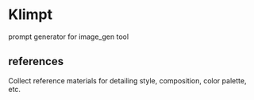 # Klimpt

prompt generator for image_gen tool

## references

Collect reference materials for detailing style, composition, color palette, etc.